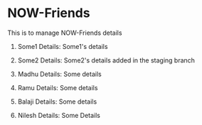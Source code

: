 # NOW-Friends
This is to manage NOW-Friends details

1. Some1
Details: Some1's details

2. Some2
Details: Some2's details added in the staging branch

3. Madhu
Details: Some details

4. Ramu
Details: Some details

5. Balaji
Details: Some details

6. Nilesh
Details: Some Details
